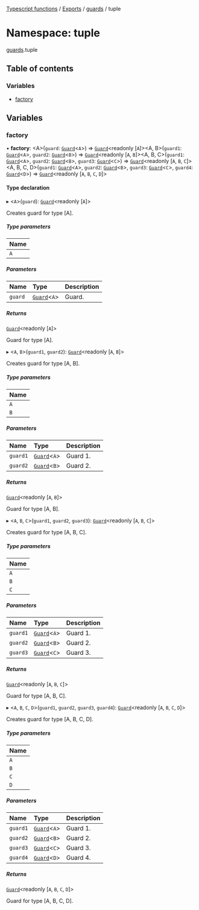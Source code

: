 [Typescript functions](../index.md) / [Exports](../modules.md) / [guards](guards.md) / tuple

# Namespace: tuple

[guards](guards.md).tuple

## Table of contents

### Variables

- [factory](guards.tuple.md#factory)

## Variables

### factory

• **factory**: <A\>(`guard`: [`Guard`](guards.md#guard)<`A`\>) => [`Guard`](guards.md#guard)<readonly [`A`]\><A, B\>(`guard1`: [`Guard`](guards.md#guard)<`A`\>, `guard2`: [`Guard`](guards.md#guard)<`B`\>) => [`Guard`](guards.md#guard)<readonly [`A`, `B`]\><A, B, C\>(`guard1`: [`Guard`](guards.md#guard)<`A`\>, `guard2`: [`Guard`](guards.md#guard)<`B`\>, `guard3`: [`Guard`](guards.md#guard)<`C`\>) => [`Guard`](guards.md#guard)<readonly [`A`, `B`, `C`]\><A, B, C, D\>(`guard1`: [`Guard`](guards.md#guard)<`A`\>, `guard2`: [`Guard`](guards.md#guard)<`B`\>, `guard3`: [`Guard`](guards.md#guard)<`C`\>, `guard4`: [`Guard`](guards.md#guard)<`D`\>) => [`Guard`](guards.md#guard)<readonly [`A`, `B`, `C`, `D`]\>

#### Type declaration

▸ <`A`\>(`guard`): [`Guard`](guards.md#guard)<readonly [`A`]\>

Creates guard for type [A].

##### Type parameters

| Name |
| :------ |
| `A` |

##### Parameters

| Name | Type | Description |
| :------ | :------ | :------ |
| `guard` | [`Guard`](guards.md#guard)<`A`\> | Guard. |

##### Returns

[`Guard`](guards.md#guard)<readonly [`A`]\>

Guard for type [A].

▸ <`A`, `B`\>(`guard1`, `guard2`): [`Guard`](guards.md#guard)<readonly [`A`, `B`]\>

Creates guard for type [A, B].

##### Type parameters

| Name |
| :------ |
| `A` |
| `B` |

##### Parameters

| Name | Type | Description |
| :------ | :------ | :------ |
| `guard1` | [`Guard`](guards.md#guard)<`A`\> | Guard 1. |
| `guard2` | [`Guard`](guards.md#guard)<`B`\> | Guard 2. |

##### Returns

[`Guard`](guards.md#guard)<readonly [`A`, `B`]\>

Guard for type [A, B].

▸ <`A`, `B`, `C`\>(`guard1`, `guard2`, `guard3`): [`Guard`](guards.md#guard)<readonly [`A`, `B`, `C`]\>

Creates guard for type [A, B, C].

##### Type parameters

| Name |
| :------ |
| `A` |
| `B` |
| `C` |

##### Parameters

| Name | Type | Description |
| :------ | :------ | :------ |
| `guard1` | [`Guard`](guards.md#guard)<`A`\> | Guard 1. |
| `guard2` | [`Guard`](guards.md#guard)<`B`\> | Guard 2. |
| `guard3` | [`Guard`](guards.md#guard)<`C`\> | Guard 3. |

##### Returns

[`Guard`](guards.md#guard)<readonly [`A`, `B`, `C`]\>

Guard for type [A, B, C].

▸ <`A`, `B`, `C`, `D`\>(`guard1`, `guard2`, `guard3`, `guard4`): [`Guard`](guards.md#guard)<readonly [`A`, `B`, `C`, `D`]\>

Creates guard for type [A, B, C, D].

##### Type parameters

| Name |
| :------ |
| `A` |
| `B` |
| `C` |
| `D` |

##### Parameters

| Name | Type | Description |
| :------ | :------ | :------ |
| `guard1` | [`Guard`](guards.md#guard)<`A`\> | Guard 1. |
| `guard2` | [`Guard`](guards.md#guard)<`B`\> | Guard 2. |
| `guard3` | [`Guard`](guards.md#guard)<`C`\> | Guard 3. |
| `guard4` | [`Guard`](guards.md#guard)<`D`\> | Guard 4. |

##### Returns

[`Guard`](guards.md#guard)<readonly [`A`, `B`, `C`, `D`]\>

Guard for type [A, B, C, D].
